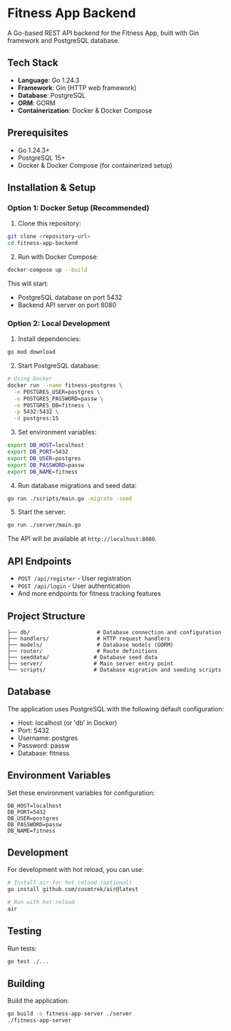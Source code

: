 # Fitness App Backend

A Go-based REST API backend for the Fitness App, built with Gin framework and PostgreSQL database.

## Tech Stack

- **Language**: Go 1.24.3
- **Framework**: Gin (HTTP web framework)
- **Database**: PostgreSQL
- **ORM**: GORM
- **Containerization**: Docker & Docker Compose

## Prerequisites

- Go 1.24.3+
- PostgreSQL 15+
- Docker & Docker Compose (for containerized setup)

## Installation & Setup

### Option 1: Docker Setup (Recommended)

1. Clone this repository:
```bash
git clone <repository-url>
cd fitness-app-backend
```

2. Run with Docker Compose:
```bash
docker-compose up --build
```

This will start:
- PostgreSQL database on port 5432
- Backend API server on port 8080

### Option 2: Local Development

1. Install dependencies:
```bash
go mod download
```

2. Start PostgreSQL database:
```bash
# Using Docker
docker run --name fitness-postgres \
  -e POSTGRES_USER=postgres \
  -e POSTGRES_PASSWORD=passw \
  -e POSTGRES_DB=fitness \
  -p 5432:5432 \
  -d postgres:15
```

3. Set environment variables:
```bash
export DB_HOST=localhost
export DB_PORT=5432
export DB_USER=postgres
export DB_PASSWORD=passw
export DB_NAME=fitness
```

4. Run database migrations and seed data:
```bash
go run ./scripts/main.go -migrate -seed
```

5. Start the server:
```bash
go run ./server/main.go
```

The API will be available at `http://localhost:8080`.

## API Endpoints

- `POST /api/register` - User registration
- `POST /api/login` - User authentication
- And more endpoints for fitness tracking features

## Project Structure

```
├── db/                     # Database connection and configuration
├── handlers/               # HTTP request handlers
├── models/                 # Database models (GORM)
├── router/                 # Route definitions
├── seeddata/              # Database seed data
├── server/                # Main server entry point
└── scripts/               # Database migration and seeding scripts
```

## Database

The application uses PostgreSQL with the following default configuration:
- Host: localhost (or 'db' in Docker)
- Port: 5432
- Username: postgres
- Password: passw
- Database: fitness

## Environment Variables

Set these environment variables for configuration:

```env
DB_HOST=localhost
DB_PORT=5432
DB_USER=postgres
DB_PASSWORD=passw
DB_NAME=fitness
```

## Development

For development with hot reload, you can use:
```bash
# Install air for hot reload (optional)
go install github.com/cosmtrek/air@latest

# Run with hot reload
air
```

## Testing

Run tests:
```bash
go test ./...
```

## Building

Build the application:
```bash
go build -o fitness-app-server ./server
./fitness-app-server
```
